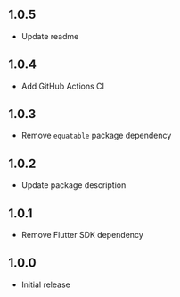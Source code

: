 ## 1.0.5

- Update readme

## 1.0.4

- Add GitHub Actions CI

## 1.0.3

- Remove `equatable` package dependency

## 1.0.2

- Update package description

## 1.0.1

- Remove Flutter SDK dependency

## 1.0.0

- Initial release
